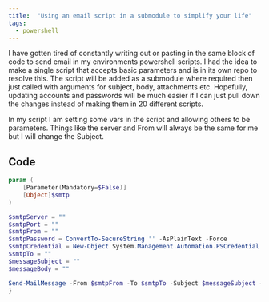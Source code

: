 ```yaml
---
title:  "Using an email script in a submodule to simplify your life"
tags:
  - powershell
---
```

I have gotten tired of constantly writing out or pasting in the same block of code to send email in my environments powershell scripts. I had the idea to make a single script that accepts basic parameters and is in its own repo to resolve this. The script will be added as a submodule where required then just called with arguments for subject, body, attachments etc. Hopefully, updating accounts and passwords will be much easier if I can just pull down the changes instead of making them in 20 different scripts.

In my script I am setting some vars in the script and allowing others to be parameters. Things like the server and From will always be the same for me but I will change the Subject.

## Code
```powershell
param (
    [Parameter(Mandatory=$False)]
    [Object]$smtp
)

$smtpServer = ""
$smtpPort = ""
$smtpFrom = ""
$smtpPassword = ConvertTo-SecureString '' -AsPlainText -Force
$smtpCredential = New-Object System.Management.Automation.PSCredential ($smtpFrom, $smtpPassword)
$smtpTo = ""
$messageSubject = ""
$messageBody = ""

Send-MailMessage -From $smtpFrom -To $smtpTo -Subject $messageSubject -Body $messageBody -Credential $smtpCredential -SmtpServer $smtpServer -Port $smtpPort -UseSsl
}
```
